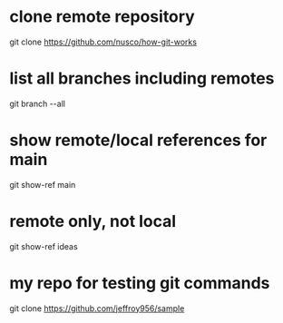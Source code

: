 # clone remote repository
git clone https://github.com/nusco/how-git-works

# list all branches including remotes
git branch --all

# show remote/local references for main
git show-ref main

# remote only, not local
git show-ref ideas

# my repo for testing git commands
git clone https://github.com/jeffroy956/sample

